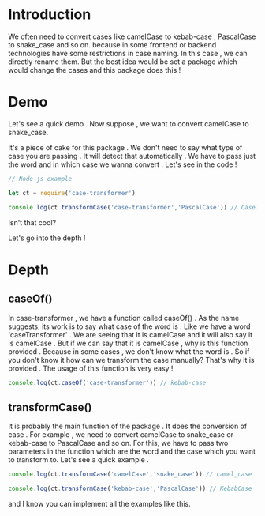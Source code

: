# Introduction

We often need to convert cases like camelCase to kebab-case , PascalCase to snake_case and so on. because in some frontend or backend technologies have some restrictions in case naming. In this case , we can directly rename them. But the best idea would be set a package which would change the cases and this package does this !

# Demo

Let's see a quick demo . Now suppose , we want to convert camelCase to snake_case.

It's a piece of cake for this package . We don't need to say what type of case you are passing . It will detect that automatically . We have to pass just the word and in which case we wanna convert . Let's see in the code !

```js
// Node js example

let ct = require('case-transformer')

console.log(ct.transformCase('case-transformer','PascalCase')) // CaseTransformer

```

Isn't that cool?

Let's go into the depth !

# Depth

## **caseOf()**

In case-transformer , we have a function called caseOf() . As the name suggests, its work is to say what case of the word is . Like we have a word 'caseTransformer' . We are seeing that it is camelCase and it will also say it is camelCase . But if we can say that it is camelCase , why is this function provided . Because in some cases , we don't know what the word is . So if you don't know it how can we transform the case manually? That's why it is provided . The usage of this function is very easy !

```js
console.log(ct.caseOf('case-transformer')) // kebab-case
```

## **transformCase()**

It is probably the main function of the package . It does the conversion of case . For example , we need to convert camelCase to snake_case or kebab-case to PascalCase and so on. For this, we have to pass two parameters in the function which are the word and the case which you want to transform to. Let's see a quick example .

```js
console.log(ct.transformCase('camelCase','snake_case')) // camel_case

console.log(ct.transformCase('kebab-case','PascalCase')) // KebabCase
```

and I know you can implement all the examples like this.

